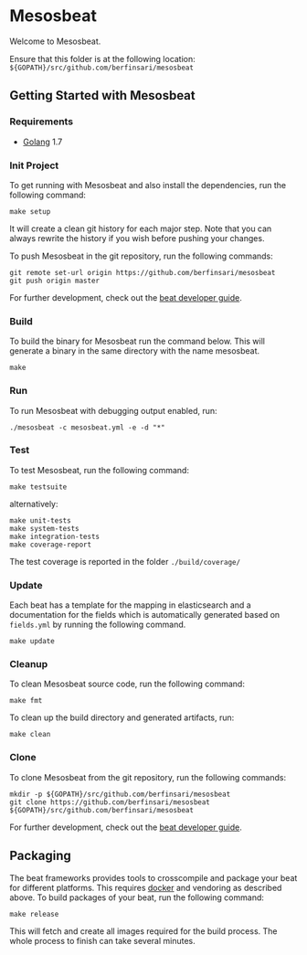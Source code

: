 # Mesosbeat

Welcome to Mesosbeat.

Ensure that this folder is at the following location:
`${GOPATH}/src/github.com/berfinsari/mesosbeat`

## Getting Started with Mesosbeat

### Requirements

* [Golang](https://golang.org/dl/) 1.7

### Init Project
To get running with Mesosbeat and also install the
dependencies, run the following command:

```
make setup
```

It will create a clean git history for each major step. Note that you can always rewrite the history if you wish before pushing your changes.

To push Mesosbeat in the git repository, run the following commands:

```
git remote set-url origin https://github.com/berfinsari/mesosbeat
git push origin master
```

For further development, check out the [beat developer guide](https://www.elastic.co/guide/en/beats/libbeat/current/new-beat.html).

### Build

To build the binary for Mesosbeat run the command below. This will generate a binary
in the same directory with the name mesosbeat.

```
make
```


### Run

To run Mesosbeat with debugging output enabled, run:

```
./mesosbeat -c mesosbeat.yml -e -d "*"
```


### Test

To test Mesosbeat, run the following command:

```
make testsuite
```

alternatively:
```
make unit-tests
make system-tests
make integration-tests
make coverage-report
```

The test coverage is reported in the folder `./build/coverage/`

### Update

Each beat has a template for the mapping in elasticsearch and a documentation for the fields
which is automatically generated based on `fields.yml` by running the following command.

```
make update
```


### Cleanup

To clean  Mesosbeat source code, run the following command:

```
make fmt
```

To clean up the build directory and generated artifacts, run:

```
make clean
```


### Clone

To clone Mesosbeat from the git repository, run the following commands:

```
mkdir -p ${GOPATH}/src/github.com/berfinsari/mesosbeat
git clone https://github.com/berfinsari/mesosbeat ${GOPATH}/src/github.com/berfinsari/mesosbeat
```


For further development, check out the [beat developer guide](https://www.elastic.co/guide/en/beats/libbeat/current/new-beat.html).


## Packaging

The beat frameworks provides tools to crosscompile and package your beat for different platforms. This requires [docker](https://www.docker.com/) and vendoring as described above. To build packages of your beat, run the following command:

```
make release
```

This will fetch and create all images required for the build process. The whole process to finish can take several minutes.
